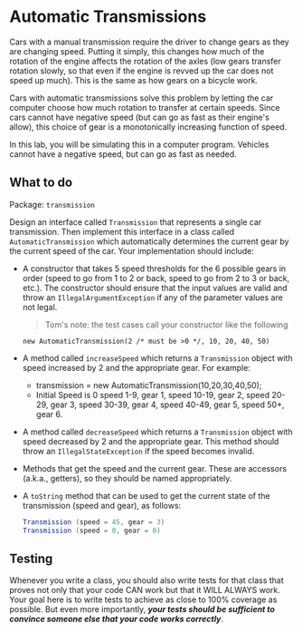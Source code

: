 # Automatic Transmissions

Cars with a manual transmission require the driver to change gears as they are changing speed. Putting it simply, this changes how much of the rotation of the engine affects the rotation of the axles (low gears transfer rotation slowly, so that even if the engine is revved up the car does not speed up much). This is the same as how gears on a bicycle work.

Cars with automatic transmissions solve this problem by letting the car computer choose how much rotation to transfer at certain speeds. Since cars cannot have negative speed (but can go as fast as their engine's allow), this choice of gear is a monotonically increasing function of speed.

In this lab, you will be simulating this in a computer program. Vehicles cannot have a negative speed, but can go as fast as needed.

## What to do

Package: `transmission`

Design an interface called `Transmission` that represents a single car transmission. Then implement this interface in a class called `AutomaticTransmission` which automatically determines the current gear by the current speed of the car. Your implementation should include:

- A constructor that takes 5 speed thresholds for the 6 possible gears in order (speed to go from 1 to 2 or back, speed to go from 2 to 3 or back, etc.). The constructor should ensure that the input values are valid and throw an `IllegalArgumentException` if any of the parameter values are not legal.

  > Tom's note:
  > the test cases call your constructor like the following

  `new AutomaticTransmission(2 /* must be >0 */, 10, 20, 40, 50)`

- A method called `increaseSpeed` which returns a `Transmission` object with speed increased by 2 and the appropriate gear. For example:

  - transmission = new AutomaticTransmission(10,20,30,40,50);
  - Initial Speed is 0
    speed 1-9, gear 1,
    speed 10-19, gear 2,
    speed 20-29, gear 3,
    speed 30-39, gear 4,
    speed 40-49, gear 5,
    speed 50+, gear 6.

- A method called `decreaseSpeed` which returns a `Transmission` object with speed decreased by 2 and the appropriate gear. This method should throw an `IllegalStateException` if the speed becomes invalid.

- Methods that get the speed and the current gear. These are accessors (a.k.a., getters), so they should be named appropriately.

- A `toString` method that can be used to get the current state of the transmission (speed and gear), as follows:

  ```Java
  Transmission (speed = 45, gear = 3)
  Transmission (speed = 0, gear = 0)
  ```

## Testing

Whenever you write a class, you should also write tests for that class that proves not only that your code CAN work but that it WILL ALWAYS work. Your goal here is to write tests to achieve as close to 100% coverage as possible. But even more importantly, **_your tests should be sufficient to convince someone else that your code works correctly_**.

